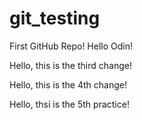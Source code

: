 # git_testing
First GitHub Repo!
Hello Odin!

Hello, this is the third change!

Hello, this is the 4th change!

Hello, thsi is the 5th practice!